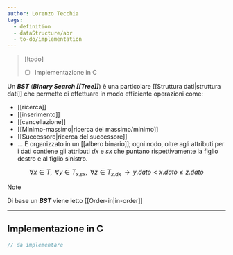 ```yaml
---
author: Lorenzo Tecchia
tags:
  - definition
  - dataStructure/abr
  - to-do/implementation
---
```

>[!todo] 
>- [ ] Implementazione in C

Un ***BST*** (***Binary Search [[Tree]]***) è una particolare [[Struttura dati|struttura dati]] che permette di effettuare in modo efficiente operazioni come:
- [[ricerca]]
- [[inserimento]]
- [[cancellazione]]
- [[Minimo-massimo|ricerca del massimo/minimo]]
- [[Successore|ricerca del successore]] 
- $\dots$
È organizzato in un [[albero binario]]; ogni nodo, oltre agli attributi per i dati contiene gli attributi $dx$ e $sx$ che puntano rispettivamente la figlio destro e al figlio sinistro.

$$\forall x \in T, \;\;\forall y \in T_{x.sx},\;\; \forall z \in T_{x.dx}\;\;\longrightarrow \;\; y.dato < x.dato \leq z.dato$$
>[!note] 
>Di base un ***BST*** viene letto [[Order-in|in-order]]

---
## Implementazione in C
```C
// da implementare
```
